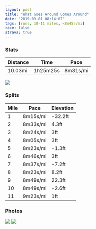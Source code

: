 ```yaml
---
layout: post
title: "What Goes Around Comes Around"
date: "2019-09-01 08:14:07"
tags: [runs, 10-11 miles, <8m45s/mi]
race: false
strava: true
---
```


### Stats

| Distance | Time | Pace |
|----------|------|------|
|10.03mi|1h25m25s|8m31s/mi|

<img src='https://maps.googleapis.com/maps/api/staticmap?maptype=roadmap&path=enc:aurwFzbqbMu@aAoAm@oAkAs@oAi@Os@PISLIISDCQY[UuAKBa@uA{@GYzBgDpAqEhAmAXeA~@_B`@wBnAgCHw@nAyDHy@\[d@sA@iAh@uAFw@Ee@FGk@m@Dq@PMrBg@lBGxAa@z@cArAeCv@cAvAeAdAa@hBKxBT|DvA|BI|CTbAPt@S|ALn[tEdE~@bU|FhElBvBd@tClAt@tAzASnAd@|BjB|@bAlArBj@xELjGe@VKzCHxDj@bMWrBLvDKrB[lA?z@XzBz@`DHlABtC[b@IbAN|@In@TrCRFSvBm@|A?|@n@pB\d@Ff@`AjBt@rH|AvADb@P@BPv@l@E|@Xv@ZrBLnAEr@n@rCNnBXh@p@XxAhC^Jr@hALr@a@f@@h@^pAHr@fA^NXf@Pt@vA|@dAfAbD|A`CXDLVb@tBAfAh@d@Dd@ZL\j@Vp@lA`@z@nAd@tAh@FXbAb@l@t@dBDjAPDCbBXzAMf@UXCj@YDIVNl@Kf@j@d@IjASPIb@f@b@o@t@c@|BYl@QHdCjBj@vBu@fAiBzBoBjBuAp@u@Ai@c@Si@CyAeAdCiAb@q@vAYFCXoA`Aw@dBUrA_AVmAa@Im@o@kADCeAu@B[c@SYk@i@Ng@|@eB|AyBEm@q@aBCk@\u@{@k@Yg@@UVq@Qw@ROc@yCg@QQQq@LoBj@m@Ch@GAGp@_Ax@YaAU[]GiD~@]RYh@uDeBaDTg@S}BHq@K}Ag@yB?}Ca@GSJ_EZqCImAj@oFaCk@gDg@iAAo@N{Ao@yCcA}Mq@cMeBsHg@yBFkK{AwBNeDEkOg@}\}A_AUmBs@a@[Sq@oCWyBq@_Ce@sAImAuBAcAh@{@KUaB[lB}Fj@a@XwC^iAB{An@eBdA}@x@uBn@qCAc@X}@^e@n@yCxB}DRqA`@s@Uu@T}@^[j@_BP}@Ce@Xs@hAiBZ_DZo@hAiAD_AdAiDx@uAz@_ElAyAJw@v@gBYiCHk@l@eAn@aCx@}Ar@w@t@eDj@SfAeAHi@MwAN[N{Bt@}@FgAdA_BD[ZCRVXBt@o@QeAkCoBc@ZWHDj@f@t@`BdAr@MV]Iy@sBsAo@IW^u@^Nf@`@l@~Ar@b@d@&key=AIzaSyC1MId7bFpkLXNAaYhBSTb8jLyiSqzbDtM&size=800x800&markers=color:yellow|label:S|40.73313,-73.98462&markers=color:green|label:F|40.73362000000003,-73.98512999999988'>

### Splits

| Mile | Pace | Elevation |
|------|------|-----------|
|1|8m15s/mi|-32.2ft|
|2|8m33s/mi|4.3ft|
|3|8m24s/mi|3ft|
|4|8m05s/mi|3ft|
|5|8m23s/mi|-1.3ft|
|6|8m46s/mi|3ft|
|7|8m37s/mi|-7.2ft|
|8|8m23s/mi|8.2ft|
|9|8m49s/mi|22.3ft|
|10|8m49s/mi|-2.6ft|
|11|9m23s/mi|1ft|

### Photos
<img src='https://dgtzuqphqg23d.cloudfront.net/ozDH1QshT38N9C7MKXAMe0hXZsw_LQmp1H8wZ82bBvw-768x379.jpg'>

<img src='https://dgtzuqphqg23d.cloudfront.net/4tTc3GbJ1i-FD1s0tWbRK-bs7SrvXfdjwmE5VU6R5fA-768x373.jpg'>
